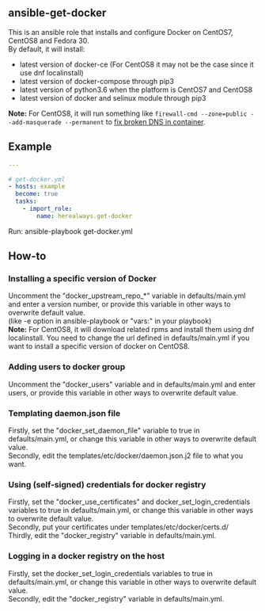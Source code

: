 ## ansible-get-docker

This is an ansible role that installs and configure Docker on CentOS7, CentOS8 and Fedora 30.  
By default, it will install:
* latest version of docker-ce (For CentOS8 it may not be the case since it use dnf localinstall)
* latest version of docker-compose through pip3
* latest version of python3.6 when the platform is CentOS7 and CentOS8
* latest version of docker and selinux module through pip3

**Note:** For CentOS8, it will run something like `firewall-cmd --zone=public --add-masquerade --permanent` to [fix broken DNS in container](https://serverfault.com/questions/987686/no-network-connectivity-to-from-docker-ce-container-on-centos-8).

## Example
```yml
---

# get-docker.yml
- hosts: example
  become: true
  tasks:
    - import_role:
        name: herealways.get-docker
```

Run: ansible-playbook get-docker.yml

## How-to
### Installing a specific version of Docker

Uncomment the "docker_upstream_repo_*" variable in defaults/main.yml and enter a version number, or provide this variable in other ways to overwrite default value.  
(like -e option in ansible-playbook or "vars:" in your playbook)  
**Note:** For CentOS8, it will download related rpms and install them using dnf localinstall. You need to change the url defined in defaults/main.yml if you want to install a specific version of docker on CentOS8.

### Adding users to docker group
Uncomment the "docker_users" variable and in defaults/main.yml and enter users,
or provide this variable in other ways to overwrite default value.

### Templating daemon.json file

Firstly, set the "docker_set_daemon_file" variable to true in defaults/main.yml,
or change this variable in other ways to overwrite default value.  
Secondly, edit the templates/etc/docker/daemon.json.j2 file to what you want.  

### Using (self-signed) credentials for docker registry

Firstly, set the "docker_use_certificates" and docker_set_login_credentials variables to true in defaults/main.yml, or change this variable in other ways to overwrite default value.  
Secondly, put your certificates under templates/etc/docker/certs.d/  
Thirdly, edit the "docker_registry" variable in defaults/main.yml.  

### Logging in a docker registry on the host
Firstly, set the docker_set_login_credentials variables to true in defaults/main.yml,
or change this variable in other ways to overwrite default value.  
Secondly, edit the "docker_registry" variable in defaults/main.yml.
